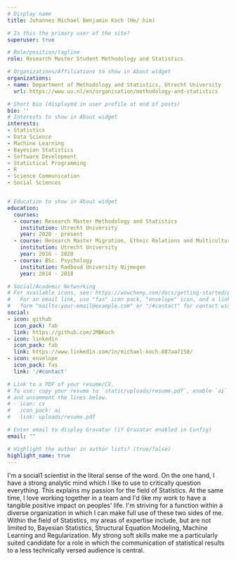 ```yaml
---
# Display name
title: Johannes Michael Benjamin Koch (He/ him)

# Is this the primary user of the site?
superuser: true

# Role/position/tagline
role: Research Master Student Methodology and Statistics

# Organizations/Affiliations to show in About widget
organizations:
- name: Department of Methodology and Statistics, Utrecht University
  url: https://www.uu.nl/en/organisation/methodology-and-statistics

# Short bio (displayed in user profile at end of posts)
bio: ''
# Interests to show in About widget
interests:
- Statistics
- Data Science
- Machine Learning
- Bayesian Statistics
- Software Development 
- Statistical Programming
- R 
- Science Communication 
- Social Sciences


# Education to show in About widget
education:
  courses:
  - course: Research Master Methodology and Statistics
    institution: Utrecht University
    year: 2020 - present
  - course: Research Master Migration, Ethnic Relations and Multiculturalism
    institution: Utrecht University
    year: 2018 - 2020
  - course: BSc. Psychology
    institution: Radboud University Nijmegen
    year: 2014 - 2018

# Social/Academic Networking
# For available icons, see: https://wowchemy.com/docs/getting-started/page-builder/#icons
#   For an email link, use "fas" icon pack, "envelope" icon, and a link in the
#   form "mailto:your-email@example.com" or "/#contact" for contact widget.
social:
- icon: github
  icon_pack: fab
  link: https://github.com/JMBKoch
- icon: linkedin
  icon_pack: fab
  link: https://www.linkedin.com/in/michael-koch-887aa7158/
- icon: envelope
  icon_pack: fas
  link: '/#contact'

# Link to a PDF of your resume/CV.
# To use: copy your resume to `static/uploads/resume.pdf`, enable `ai` icons in `params.toml`, 
# and uncomment the lines below.
# - icon: cv
#   icon_pack: ai
#   link: uploads/resume.pdf

# Enter email to display Gravatar (if Gravatar enabled in Config)
email: ""

# Highlight the author in author lists? (true/false)
highlight_name: true
---
```


I'm a social1 scientist in the literal sense of the word. On the one hand, I have a strong analytic mind which I like to use to critically question everything. This explains my passion for the field of Statistics. At the same time, I love working together in a team and I'd like my work to have a tangible positive impact on peoples' life. I'm striving for a function within a diverse organization in which I can make full use of these two sides of me. Within the field of Statistics, my areas of expertise include, but are not limited to, Bayesian Statistics, Structural Equation Modeling, Machine Learning and Regularization. My strong soft skills make me a particularly suited candidate for a role in which the communication of statistical results to a less technically versed audience is central. 